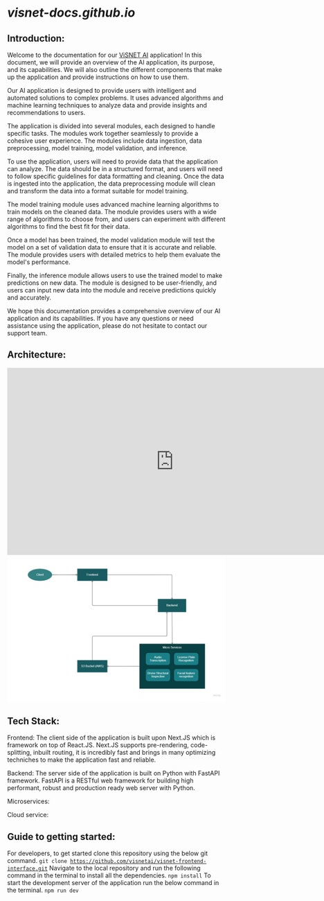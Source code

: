 *visnet-docs.github.io*
=====================


## Introduction:

Welcome to the documentation for our [ViSNET AI](https://visnetai.co/) application! In this document, we will provide an overview of the AI application, its purpose, and its capabilities. We will also outline the different components that make up the application and provide instructions on how to use them.

Our AI application is designed to provide users with intelligent and automated solutions to complex problems. It uses advanced algorithms and machine learning techniques to analyze data and provide insights and recommendations to users.

The application is divided into several modules, each designed to handle specific tasks. The modules work together seamlessly to provide a cohesive user experience. The modules include data ingestion, data preprocessing, model training, model validation, and inference.

To use the application, users will need to provide data that the application can analyze. The data should be in a structured format, and users will need to follow specific guidelines for data formatting and cleaning. Once the data is ingested into the application, the data preprocessing module will clean and transform the data into a format suitable for model training.

The model training module uses advanced machine learning algorithms to train models on the cleaned data. The module provides users with a wide range of algorithms to choose from, and users can experiment with different algorithms to find the best fit for their data.

Once a model has been trained, the model validation module will test the model on a set of validation data to ensure that it is accurate and reliable. The module provides users with detailed metrics to help them evaluate the model's performance.

Finally, the inference module allows users to use the trained model to make predictions on new data. The module is designed to be user-friendly, and users can input new data into the module and receive predictions quickly and accurately.

We hope this documentation provides a comprehensive overview of our AI application and its capabilities. If you have any questions or need assistance using the application, please do not hesitate to contact our support team.

## Architecture:

<iframe width="768" height="432" src="https://miro.com/app/embed/uXjVPhofS_U=/?pres=1&frameId=3458764547703090232&embedId=81715124679" frameborder="0" scrolling="no" allow="fullscreen; clipboard-read; clipboard-write" allowfullscreen></iframe>

<img src='./media/Architecture_Flowchart.jpg' alt='architecture flowchart' style='width:768px;'/>

## Tech Stack:

Frontend:
The client side of the application is built upon Next.JS which is framework on top of React.JS. Next.JS supports pre-rendering, code-splitting, inbuilt routing, it is incredibly fast and brings in many optimizing techniches to make the application fast and reliable.

Backend:
The server side of the application is built on Python with FastAPI framework. FastAPI is a RESTful web framework for building high performant, robust and production ready web server with Python.

Microservices:

Cloud service:


## Guide to getting started:

For developers, to get started clone this repository using the below git command.
<code>git clone https://github.com/visnetai/visnet-frontend-interface.git</code>
Navigate to the local repository and run the following command in the terminal to install all the dependencies.
<code>npm install</code>
To start the development server of the application run the below command in the terminal.
<code>npm run dev</code>
